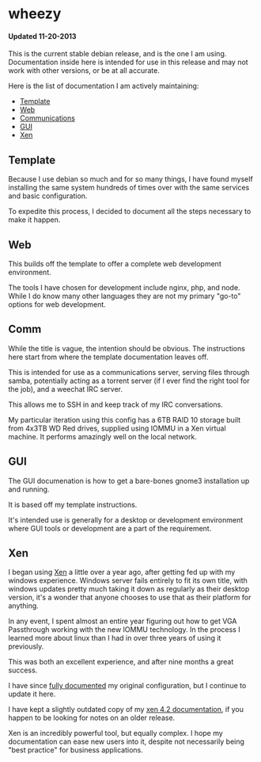 
# wheezy
#### Updated 11-20-2013

This is the current stable debian release, and is the one I am using.  Documentation inside here is intended for use in this release and may not work with other versions, or be at all accurate.

Here is the list of documentation I am actively maintaining:

- [Template](template.md)
- [Web](web.md)
- [Communications](comm.md)
- [GUI](gui.md)
- [Xen](xen-4.3.md)


## Template

Because I use debian so much and for so many things, I have found myself installing the same system hundreds of times over with the same services and basic configuration.

To expedite this process, I decided to document all the steps necessary to make it happen.


## Web

This builds off the template to offer a complete web development environment.

The tools I have chosen for development include nginx, php, and node.  While I do know many other languages they are not my primary "go-to" options for web development.


## Comm

While the title is vague, the intention should be obvious.  The instructions here start from where the template documentation leaves off.

This is intended for use as a communications server, serving files through samba, potentially acting as a torrent server (if I ever find the right tool for the job), and a weechat IRC server.

This allows me to SSH in and keep track of my IRC conversations.

My particular iteration using this config has a 6TB RAID 10 storage built from 4x3TB WD Red drives, supplied using IOMMU in a Xen virtual machine.  It performs amazingly well on the local network.


## GUI

The GUI documenation is how to get a bare-bones gnome3 installation up and running.

It is based off my template instructions.

It's intended use is generally for a desktop or development environment where GUI tools or development are a part of the requirement.


## Xen

I began using [Xen](http://www.xen.org) a little over a year ago, after getting fed up with my windows experience.  Windows server fails entirely to fit its own title, with windows updates pretty much taking it down as regularly as their desktop version, it's a wonder that anyone chooses to use that as their platform for anything.

In any event, I spent almost an entire year figuring out how to get VGA Passthrough working with the new IOMMU technology.  In the process I learned more about linux than I had in over three years of using it previously.

This was both an excellent experience, and after nine months a great success.

I have since [fully documented](http://wiki.xen.org/wiki/Comprehensive_Xen_Debian_Wheezy_PCI_Passthrough_Tutorial) my original configuration, but I continue to update it here.

I have kept a slightly outdated copy of my [xen 4.2 documentation](xen-4.2.md), if you happen to be looking for notes on an older release.

Xen is an incredibly powerful tool, but equally complex.  I hope my documentation can ease new users into it, despite not necessarily being "best practice" for business applications.
